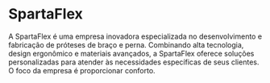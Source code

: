 # SpartaFlex
A SpartaFlex é uma empresa inovadora especializada no desenvolvimento e fabricação de próteses de braço e perna. Combinando alta tecnologia, design ergonômico e materiais avançados, a SpartaFlex oferece soluções personalizadas para atender às necessidades específicas de seus clientes. O foco da empresa é proporcionar conforto.
